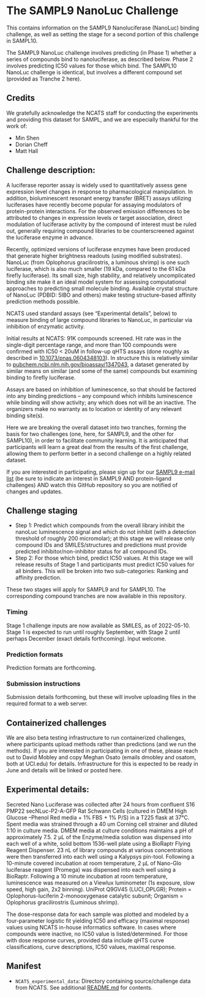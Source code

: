 # The SAMPL9 NanoLuc Challenge

This contains information on the SAMPL9 Nanoluciferase (NanoLuc) binding challenge, as well as setting the stage for a second portion of this challenge in SAMPL10.

The SAMPL9 NanoLuc challenge involves predicting (in Phase 1) whether a series of compounds bind to nanoluciferase, as described below. Phase 2 involves predicting IC50 values for those which bind. The SAMPL10 NanoLuc challenge is identical, but involves a different compound set (provided as Tranche 2 here).

## Credits

We gratefully acknowledge the NCATS staff for conducting the experiments and providing this dataset for SAMPL, and we are especially thankful for the work of:
- Min Shen
- Dorian Cheff
- Matt Hall

## Challenge description:

A luciferase reporter assay is widely used to quantitatively assess gene expression level changes in response to pharmacological manipulation. In addition, bioluminescent resonant energy transfer (BRET) assays utilizing luciferases have recently become popular for assaying modulators of protein-protein interactions. For the observed emission differences to be attributed to changes in expression levels or target association, direct modulation of luciferase activity by the compound of interest must be ruled out, generally requiring compound libraries to be counterscreened against the luciferase enzyme in advance.

Recently, optimized versions of luciferase enzymes have been produced that generate higher brightness readouts (using modified substrates). NanoLuc (from Oplophorus gracilirostris, a luminous shrimp) is one such luciferase, which is also much smaller (19 kDa, compared to the 61 kDa firefly luciferase). Its small size, high stability, and relatively uncomplicated binding site make it an ideal model system for assessing computational approaches to predicting small molecule binding. Available crystal structure of NanoLuc (PDBID: 5IBO and others) make testing structure-based affinity prediction methods possible.

NCATS used standard assays (see “Experimental details”, below) to measure binding of large compound libraries to NanoLuc, in particular via inhibition of enzymatic activity.

Initial results at NCATS: 91K compounds screened. Hit rate was in the single-digit percentage range, and more than 100 compounds were confirmed with IC50 < 20uM in follow-up qHTS assays (done roughly as described in [10.1073/pnas.0604348103](https://dx.doi.org/10.1073/pnas.0604348103)). In structure this is relatively similar to [pubchem.ncbi.nlm.nih.gov/bioassay/1347043](http://pubchem.ncbi.nlm.nih.gov/bioassay/1347043), a dataset generated by similar means on similar (and some of the same) compounds but examining binding to firefly luciferase.  

Assays are based on inhibition of luminescence, so that should be factored into any binding predictions – any compound which inhibits luminescence while binding will show activity; any which does not will be an inactive. The organizers make no warranty as to location or identity of any relevant binding site(s).

Here we are breaking the overall dataset into two tranches, forming the basis for two challenges (one, here, for SAMPL9, and the other for SAMPL10), in order to facilitate community learning. It is anticipated that participants will learn a great deal from the results of the first challenge, allowing them to perform better in a second challenge on a highly related dataset.

If you are interested in participating, please sign up for our [SAMPL9 e-mail list](http://eepurl.com/dPj11j) (be sure to indicate an interest in SAMPL9 AND protein-ligand challenges) AND watch this GitHub repository so you are notified of changes and updates.

## Challenge staging

- Step 1: Predict which compounds from the overall library inhibit the nanoLuc luminescence signal  and which do not inhibit (with a detection threshold of roughly 200 micromolar); at this stage we will release only compound IDs and SMILES/structures and predictions must provide predicted inhibitor/non-inhibitor status for all compound IDs.
- Step 2: For those which bind, predict IC50 values. At this stage we will release results of Stage 1 and participants must predict IC50 values for all binders. This will be broken into two sub-categories: Ranking and affinity prediction.

These two stages will apply for SAMPL9 and for SAMPL10. The corresponding compound tranches are now available in this repository.

### Timing

Stage 1 challenge inputs are now available as SMILES, as of 2022-05-10. Stage 1 is expected to run until roughly September, with Stage 2 until perhaps December (exact details forthcoming). Input welcome.

### Prediction formats

Prediction formats are forthcoming.

### Submission instructions

Submission details forthcoming, but these will involve uploading files in the required format to a web server.

## Containerized challenges

We are also beta testing infrastructure to run containerized challenges, where participants upload methods rather than predictions (and we run the methods). If you are interested in participating in one of these, please reach out to David Mobley and copy Meghan Osato (emails dmobley and osatom, both at UCI.edu) for details. Infrastructure for this is expected to be ready in June and details will be linked or posted here.

## Experimental details:
Secreted Nano Luciferase was collected after 24 hours from confluent S16 PMP22 secNLuc-P2-A-GFP Rat Schwann Cells (cultured in DMEM High Glucose –Phenol Red media + 1% FBS + 1% P/S) in a T225 flask at 37°C. Spent media was strained through a 40 um Corning cell strainer and diluted 1:10 in culture media. DMEM media at culture conditions maintains a pH of approximately 7.5. 2 µL of the Enzyme/media solution was dispensed into each well of a white, solid bottom 1536-well plate using a BioRaptr Flying Reagent Dispenser. 23 nL of library compounds at various concentrations were then transferred into each well using a Kalypsys pin-tool. Following a 10-minute covered incubation at room temperature, 2 µL of Nano-Glo luciferase reagent (Promega) was dispensed into each well using a BioRaptr. Following a 10 minute incubation at room temperature, luminescence was measured on a Viewlux luminometer (1s exposure, slow speed, high gain, 2x2 binning). UniProt Q9GV45 (LUCI_OPLGR); Protein = Oplophorus-luciferin 2-monooxygenase catalytic subunit; Organism = Oplophorus gracilirostris (Luminous shrimp).

The dose-response data for each sample was plotted and modeled by a four-parameter logistic fit yielding IC50 and efficacy (maximal response) values using NCATS in-house informatics software. In cases where compounds were inactive, no IC50 value is listed/determined. For those with dose response curves, provided data include qHTS curve classifications, curve descriptions, IC50 values, maximal response.

## Manifest
- `NCATS_experimental_data`: Directory containing source/challenge data from NCATS. See additional [README.md](NCATS_experimental_data/README.md) for contents.
